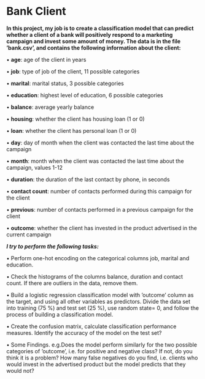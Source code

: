   # Bank Client
  
  **In this project, my job is to create a classification model that can predict whether a client of a bank will positively respond to a marketing campaign and invest some amount of money. The data is in the file ’bank.csv’, and contains the following information about the client:**
  
• **age**: age of the client in years

• **job**: type of job of the client, 11 possible categories

• **marital**: marital status, 3 possible categories

• **education**: highest level of education, 6 possible categories

• **balance**: average yearly balance

• **housing**: whether the client has housing loan (1 or 0)

• **loan**: whether the client has personal loan (1 or 0)

• **day**: day of month when the client was contacted the last time about the campaign

• **month**: month when the client was contacted the last time about the campaign, values 1-12

• **duration**: the duration of the last contact by phone, in seconds

• **contact count**: number of contacts performed during this campaign for the client

• **previous**: number of contacts performed in a previous campaign for the client

• **outcome**: whether the client has invested in the product advertised in the current campaign

***I try to perform the following tasks:***

• Perform one-hot encoding on the categorical columns job, marital and education.

• Check the histograms of the columns balance, duration and contact count. If there are outliers in the data, remove them.

• Build a logistic regression classification model with ’outcome’ column as the target, and using all other variables as predictors. Divide the data set into training (75 %) and test set (25 %), use random state= 0, and follow the process of building a classification model.

• Create the confusion matrix, calculate classification performance measures. Identify the accuracy of the model on the test set?

• Some Findings. e.g.Does the model perform similarly for the two possible categories of ’outcome’, i.e. for positive and negative class? If not, do you think it is a problem? How many false negatives do you find, i.e.
clients who would invest in the advertised product but the model predicts that they would not?
